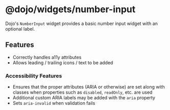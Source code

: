 # @dojo/widgets/number-input

Dojo's `NumberInput` widget provides a basic number input widget with an optional label.

## Features

-   Correctly handles a11y attributes
-   Allows leading / trailing icons / text to be added

### Accessibility Features

-   Ensures that the proper attributes (ARIA or otherwise) are set along with classes when properties such as `disabled`, `readOnly`, etc. are used
-   Additional custom ARIA labels may be added with the `aria` property
-   Sets `aria-invalid` when validation fails
